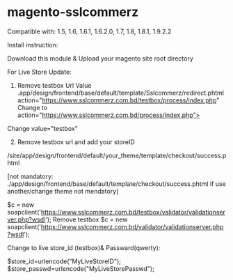 # magento-sslcommerz

Compatible with: 1.5, 1.6, 1.6.1, 1.6.2.0, 1.7, 1.8, 1.8.1, 1.9.2.2

Install instruction:

Download this module & Upload your magento site root directory  


For Live Store Update:

1. Remove testbox  Url  Value .app/design/frontend/base/default/template/Sslcommerz/redirect.phtml
action="https://www.sslcommerz.com.bd/testbox/process/index.php" Change to 
action="https://www.sslcommerz.com.bd/process/index.php">


<input type="hidden" name="store_id" value="test"> Change value="testbox" 

2. Remove testbox url and add your storeID

/site/app/design/frontend/default/your_theme/template/checkout/success.phtml 

[not mandatory: ./app/design/frontend/base/default/template/checkout/success.phtml if use another/change theme not mendatory]


$c = new soapclient('https://www.sslcommerz.com.bd/testbox/validator/validationserver.php?wsdl');  Remove testbox
$c = new soapclient('https://www.sslcommerz.com.bd/validator/validationserver.php?wsdl');

Change to live store_id (testbox)& Passward(qwerty):
 
$store_id=urlencode("MyLiveStoreID");
$store_passwd=urlencode("MyLiveStorePasswd");
